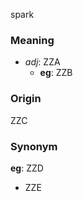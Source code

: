 spark
### Meaning
+ _adj_: ZZA
    + __eg__: ZZB

### Origin

ZZC

### Synonym

__eg__: ZZD

+ ZZE


